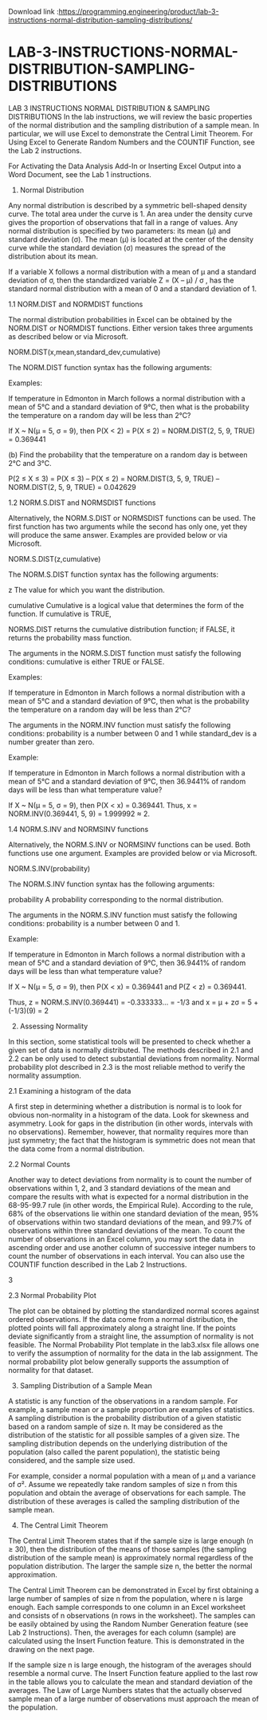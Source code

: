 Download link :https://programming.engineering/product/lab-3-instructions-normal-distribution-sampling-distributions/


# LAB-3-INSTRUCTIONS-NORMAL-DISTRIBUTION-SAMPLING-DISTRIBUTIONS
LAB 3 INSTRUCTIONS NORMAL DISTRIBUTION &amp; SAMPLING DISTRIBUTIONS
In the lab instructions, we will review the basic properties of the normal distribution and the sampling distribution of a sample mean. In particular, we will use Excel to demonstrate the Central Limit Theorem. For Using Excel to Generate Random Numbers and the COUNTIF Function, see the Lab 2 instructions.

For Activating the Data Analysis Add-In or Inserting Excel Output into a Word Document, see the Lab 1 instructions.

1. Normal Distribution

Any normal distribution is described by a symmetric bell-shaped density curve. The total area under the curve is 1. An area under the density curve gives the proportion of observations that fall in a range of values. Any normal distribution is specified by two parameters: its mean (µ) and standard deviation (σ). The mean (µ) is located at the center of the density curve while the standard deviation (σ) measures the spread of the distribution about its mean.

If a variable X follows a normal distribution with a mean of µ and a standard deviation of σ, then the standardized variable Z = (X – µ) / σ , has the standard normal distribution with a mean of 0 and a standard deviation of 1.

1.1 NORM.DIST and NORMDIST functions

The normal distribution probabilities in Excel can be obtained by the NORM.DIST or NORMDIST functions. Either version takes three arguments as described below or via Microsoft.

NORM.DIST(x,mean,standard_dev,cumulative)

The NORM.DIST function syntax has the following arguments:

Examples:

If temperature in Edmonton in March follows a normal distribution with a mean of 5°C and a standard deviation of 9°C, then what is the probability the temperature on a random day will be less than 2°C?

If X ~ N(µ = 5, σ = 9), then P(X < 2) = P(X ≤ 2) = NORM.DIST(2, 5, 9, TRUE) = 0.369441

(b) Find the probability that the temperature on a random day is between 2°C and 3°C.

P(2 ≤ X ≤ 3) = P(X ≤ 3) – P(X ≤ 2) = NORM.DIST(3, 5, 9, TRUE) – NORM.DIST(2, 5, 9, TRUE) = 0.042629

1.2 NORM.S.DIST and NORMSDIST functions

Alternatively, the NORM.S.DIST or NORMSDIST functions can be used. The first function has two arguments while the second has only one, yet they will produce the same answer. Examples are provided below or via Microsoft.

NORM.S.DIST(z,cumulative)

The NORM.S.DIST function syntax has the following arguments:

z The value for which you want the distribution.

cumulative Cumulative is a logical value that determines the form of the function. If cumulative is TRUE,

NORMS.DIST returns the cumulative distribution function; if FALSE, it returns the probability mass function.

The arguments in the NORM.S.DIST function must satisfy the following conditions: cumulative is either TRUE or FALSE.

Examples:

If temperature in Edmonton in March follows a normal distribution with a mean of 5°C and a standard deviation of 9°C, then what is the probability the temperature on a random day will be less than 2°C?

The arguments in the NORM.INV function must satisfy the following conditions: probability is a number between 0 and 1 while standard_dev is a number greater than zero.

Example:

If temperature in Edmonton in March follows a normal distribution with a mean of 5°C and a standard deviation of 9°C, then 36.9441% of random days will be less than what temperature value?

If X ~ N(µ = 5, σ = 9), then P(X < x) = 0.369441. Thus, x = NORM.INV(0.369441, 5, 9) = 1.999992 ≈ 2.

1.4 NORM.S.INV and NORMSINV functions

Alternatively, the NORM.S.INV or NORMSINV functions can be used. Both functions use one argument. Examples are provided below or via Microsoft.

NORM.S.INV(probability)

The NORM.S.INV function syntax has the following arguments:

probability A probability corresponding to the normal distribution.

The arguments in the NORM.S.INV function must satisfy the following conditions: probability is a number between 0 and 1.

Example:

If temperature in Edmonton in March follows a normal distribution with a mean of 5°C and a standard deviation of 9°C, then 36.9441% of random days will be less than what temperature value?

If X ~ N(µ = 5, σ = 9), then P(X < x) = 0.369441 and P(Z < z) = 0.369441.

Thus, z = NORM.S.INV(0.369441) = -0.333333… = -1/3 and x = µ + zσ = 5 + (-1/3)(9) = 2

2. Assessing Normality

In this section, some statistical tools will be presented to check whether a given set of data is normally distributed. The methods described in 2.1 and 2.2 can be only used to detect substantial deviations from normality. Normal probability plot described in 2.3 is the most reliable method to verify the normality assumption.

2.1 Examining a histogram of the data

A first step in determining whether a distribution is normal is to look for obvious non-normality in a histogram of the data. Look for skewness and asymmetry. Look for gaps in the distribution (in other words, intervals with no observations). Remember, however, that normality requires more than just symmetry; the fact that the histogram is symmetric does not mean that the data come from a normal distribution.

2.2 Normal Counts

Another way to detect deviations from normality is to count the number of observations within 1, 2, and 3 standard deviations of the mean and compare the results with what is expected for a normal distribution in the 68-95-99.7 rule (in other words, the Empirical Rule). According to the rule, 68% of the observations lie within one standard deviation of the mean, 95% of observations within two standard deviations of the mean, and 99.7% of observations within three standard deviations of the mean. To count the number of observations in an Excel column, you may sort the data in ascending order and use another column of successive integer numbers to count the number of observations in each interval. You can also use the COUNTIF function described in the Lab 2 Instructions.

3

2.3 Normal Probability Plot

The plot can be obtained by plotting the standardized normal scores against ordered observations. If the data come from a normal distribution, the plotted points will fall approximately along a straight line. If the points deviate significantly from a straight line, the assumption of normality is not feasible. The Normal Probability Plot template in the lab3.xlsx file allows one to verify the assumption of normality for the data in the lab assignment. The normal probability plot below generally supports the assumption of normality for that dataset.


3. Sampling Distribution of a Sample Mean

A statistic is any function of the observations in a random sample. For example, a sample mean or a sample proportion are examples of statistics. A sampling distribution is the probability distribution of a given statistic based on a random sample of size n. It may be considered as the distribution of the statistic for all possible samples of a given size. The sampling distribution depends on the underlying distribution of the population (also called the parent population), the statistic being considered, and the sample size used.

For example, consider a normal population with a mean of μ and a variance of σ². Assume we repeatedly take random samples of size n from this population and obtain the average of observations for each sample. The distribution of these averages is called the sampling distribution of the sample mean.

4. The Central Limit Theorem

The Central Limit Theorem states that if the sample size is large enough (n ≥ 30), then the distribution of the means of those samples (the sampling distribution of the sample mean) is approximately normal regardless of the population distribution. The larger the sample size n, the better the normal approximation.


The Central Limit Theorem can be demonstrated in Excel by first obtaining a large number of samples of size n from the population, where n is large enough. Each sample corresponds to one column in an Excel worksheet and consists of n observations (n rows in the worksheet). The samples can be easily obtained by using the Random Number Generation feature (see Lab 2 Instructions). Then, the averages for each column (sample) are calculated using the Insert Function feature. This is demonstrated in the drawing on the next page.


If the sample size n is large enough, the histogram of the averages should resemble a normal curve. The Insert Function feature applied to the last row in the table allows you to calculate the mean and standard deviation of the averages. The Law of Large Numbers states that the actually observed sample mean of a large number of observations must approach the mean of the population.

